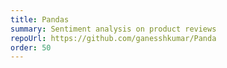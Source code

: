 ```yaml
---
title: Pandas
summary: Sentiment analysis on product reviews
repoUrl: https://github.com/ganesshkumar/Panda
order: 50
---
```


<!-- - Scrap product reviews across various e-commerce websites and do sentiment analysis classify them under positive, negative and neutral categories.
- Extract various features of the product from the reviews and do sentiment analysis on them.
- Date wise analysis of the product from common data source like Twitter. -->
